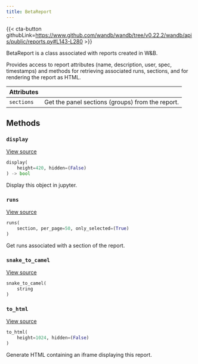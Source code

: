 ```yaml
---
title: BetaReport
---
```


{{< cta-button githubLink=https://www.github.com/wandb/wandb/tree/v0.22.2/wandb/apis/public/reports.py#L143-L280 >}}

BetaReport is a class associated with reports created in W&B.

Provides access to report attributes (name, description, user, spec,
timestamps) and methods for retrieving associated runs,
sections, and for rendering the report as HTML.

| Attributes |  |
| :--- | :--- |
|  `sections` |  Get the panel sections (groups) from the report. |

## Methods

### `display`

[View source](https://www.github.com/wandb/wandb/tree/v0.22.2/wandb/apis/attrs.py#L18-L38)

```python
display(
    height=420, hidden=(False)
) -> bool
```

Display this object in jupyter.

### `runs`

[View source](https://www.github.com/wandb/wandb/tree/v0.22.2/wandb/apis/public/reports.py#L185-L207)

```python
runs(
    section, per_page=50, only_selected=(True)
)
```

Get runs associated with a section of the report.

### `snake_to_camel`

[View source](https://www.github.com/wandb/wandb/tree/v0.22.2/wandb/apis/attrs.py#L14-L16)

```python
snake_to_camel(
    string
)
```

### `to_html`

[View source](https://www.github.com/wandb/wandb/tree/v0.22.2/wandb/apis/public/reports.py#L266-L277)

```python
to_html(
    height=1024, hidden=(False)
)
```

Generate HTML containing an iframe displaying this report.
